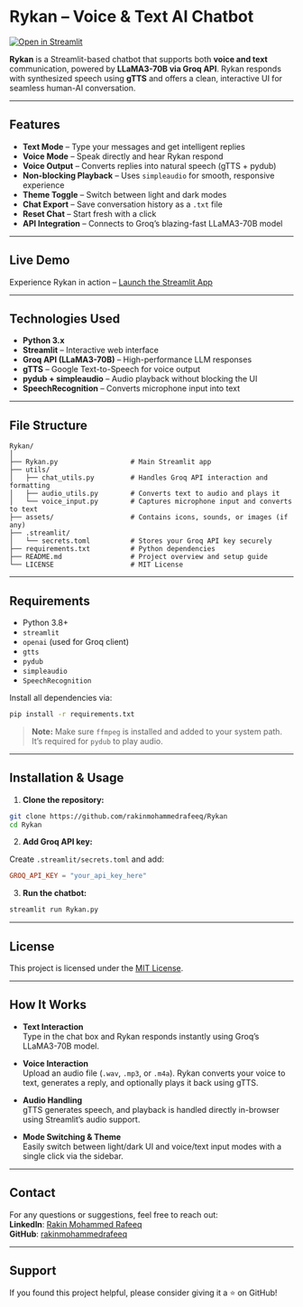 # Rykan – Voice & Text AI Chatbot

[![Open in Streamlit](https://static.streamlit.io/badges/streamlit_badge_black_white.svg)](https://rakinmohammedrafeeq-rykan.streamlit.app/)

**Rykan** is a Streamlit-based chatbot that supports both **voice and text** communication, powered by **LLaMA3-70B via Groq API**. Rykan responds with synthesized speech using **gTTS** and offers a clean, interactive UI for seamless human-AI conversation.

---

## Features

- **Text Mode** – Type your messages and get intelligent replies
- **Voice Mode** – Speak directly and hear Rykan respond
- **Voice Output** – Converts replies into natural speech (gTTS + pydub)
- **Non-blocking Playback** – Uses `simpleaudio` for smooth, responsive experience
- **Theme Toggle** – Switch between light and dark modes
- **Chat Export** – Save conversation history as a `.txt` file
- **Reset Chat** – Start fresh with a click
- **API Integration** – Connects to Groq’s blazing-fast LLaMA3-70B model

---

## Live Demo

Experience Rykan in action – [Launch the Streamlit App](https://rakinmohammedrafeeq-rykan.streamlit.app)

---

## Technologies Used

- **Python 3.x**
- **Streamlit** – Interactive web interface
- **Groq API (LLaMA3-70B)** – High-performance LLM responses
- **gTTS** – Google Text-to-Speech for voice output
- **pydub + simpleaudio** – Audio playback without blocking the UI
- **SpeechRecognition** – Converts microphone input into text

---

## File Structure

```
Rykan/
│
├── Rykan.py                  # Main Streamlit app
├── utils/
│   ├── chat_utils.py         # Handles Groq API interaction and formatting
│   ├── audio_utils.py        # Converts text to audio and plays it
│   └── voice_input.py        # Captures microphone input and converts to text
├── assets/                   # Contains icons, sounds, or images (if any)
├── .streamlit/
│   └── secrets.toml          # Stores your Groq API key securely
├── requirements.txt          # Python dependencies
├── README.md                 # Project overview and setup guide
└── LICENSE                   # MIT License
```

---

## Requirements

- Python 3.8+
- `streamlit`
- `openai` (used for Groq client)
- `gtts`
- `pydub`
- `simpleaudio`
- `SpeechRecognition`

Install all dependencies via:

```bash
pip install -r requirements.txt
```

> **Note:** Make sure `ffmpeg` is installed and added to your system path. It’s required for `pydub` to play audio.

---

## Installation & Usage

1. **Clone the repository:**

```bash
git clone https://github.com/rakinmohammedrafeeq/Rykan
cd Rykan
```

2. **Add Groq API key:**

Create `.streamlit/secrets.toml` and add:

```toml
GROQ_API_KEY = "your_api_key_here"
```

3. **Run the chatbot:**

```bash
streamlit run Rykan.py
```

---

## License

This project is licensed under the [MIT License](LICENSE).

---

## How It Works

- **Text Interaction**  
  Type in the chat box and Rykan responds instantly using Groq’s LLaMA3-70B model.

- **Voice Interaction**  
  Upload an audio file (`.wav`, `.mp3`, or `.m4a`). Rykan converts your voice to text, generates a reply, and optionally plays it back using gTTS.

- **Audio Handling**  
  gTTS generates speech, and playback is handled directly in-browser using Streamlit’s audio support.

- **Mode Switching & Theme**  
  Easily switch between light/dark UI and voice/text input modes with a single click via the sidebar.

---

## Contact  

For any questions or suggestions, feel free to reach out:  
**LinkedIn**: [Rakin Mohammed Rafeeq](https://www.linkedin.com/in/rakinmohammedrafeeq)  
**GitHub**: [rakinmohammedrafeeq](https://github.com/rakinmohammedrafeeq)  

---

## Support

If you found this project helpful, please consider giving it a ⭐ on GitHub!
